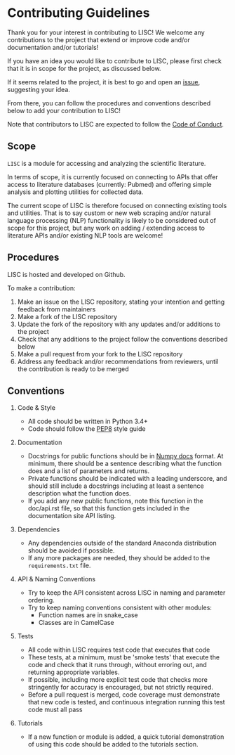 # Contributing Guidelines

Thank you for your interest in contributing to LISC! We welcome any contributions to the
project that extend or improve code and/or documentation and/or tutorials!

If you have an idea you would like to contribute to LISC, please first check that
it is in scope for the project, as discussed below.

If it seems related to the project, it is best to go and open an
[issue](https://github.com/lisc-tools/lisc/issues),
suggesting your idea.

From there, you can follow the procedures and conventions described below to
add your contribution to LISC!

Note that contributors to LISC are expected to follow the
[Code of Conduct](https://github.com/lisc-tools/liscp/blob/master/CODE_OF_CONDUCT.md).

## Scope

`LISC` is a module for accessing and analyzing the scientific literature.

In terms of scope, it is currently focused on connecting to APIs that offer access to
literature databases (currently: Pubmed) and offering simple analysis and plotting utilities
for collected data.

The current scope of LISC is therefore focused on connecting existing tools and utilities.
That is to say custom or new web scraping and/or natural language processing (NLP) functionality
is likely to be considered out of scope for this project, but any work on adding / extending access
to literature APIs and/or existing NLP tools are welcome!

## Procedures

LISC is hosted and developed on Github.

To make a contribution:

1. Make an issue on the LISC repository, stating your intention and getting feedback from maintainers
2. Make a fork of the LISC repository
3. Update the fork of the repository with any updates and/or additions to the project
4. Check that any additions to the project follow the conventions described below
5. Make a pull request from your fork to the LISC repository
6. Address any feedback and/or recommendations from reviewers, until the contribution is ready to be merged

## Conventions

1. Code & Style
    * All code should be written in Python 3.4+
    * Code should follow the [PEP8](https://www.python.org/dev/peps/pep-0008/) style guide

2. Documentation
    * Docstrings for public functions should be in
[Numpy docs](https://github.com/numpy/numpy/blob/master/doc/HOWTO_DOCUMENT.rst.txt) format.
At minimum, there should be a sentence describing what the function does and a list of
parameters and returns.
    * Private functions should be indicated with a leading underscore, and should still include a
docstrings including at least a sentence description what the function does.
    * If you add any new public functions, note this function in the doc/api.rst file,
so that this function gets included in the documentation site API listing.

3. Dependencies
    * Any dependencies outside of the standard Anaconda distribution should be avoided if possible.
    * If any more packages are needed, they should be added to the `requirements.txt` file.

4. API & Naming Conventions
    * Try to keep the API consistent across LISC in naming and parameter ordering.
    * Try to keep naming conventions consistent with other modules:
        * Function names are in snake_case
        * Classes are in CamelCase

5. Tests
    * All code within LISC requires test code that executes that code
    * These tests, at a minimum, must be 'smoke tests' that execute the
code and check that it runs through, without erroring out, and returning appropriate variables.
    * If possible, including more explicit test code that checks more stringently for accuracy is encouraged,
but not strictly required.
    * Before a pull request is merged, code coverage must demonstrate that new code is tested,
and continuous integration running this test code must all pass

6. Tutorials
    * If a new function or module is added, a quick tutorial demonstration of using this
code should be added to the tutorials section.
